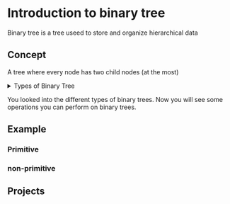 # Introduction to binary tree

Binary tree is a tree useed to store and organize hierarchical data

## Concept

A tree where every node has two child nodes (at the most)


<details>

<summary>Types of Binary Tree</summary>
<br/>

1 - Full Binary Tree
- A where tree nodes can have either two children or no child.
  

2 - Complete Binary Tree 
- A tree where each nodes on all levels except the last level has two children.
- A tree where at the lowest level, all leaves should reside possibly on the left side.


3 - Perfect Binary Tree
- A tree where every node must have two children and every leaf is present on the same level.


4 - Balanced Binary Tree
- `Balance factor` = height(left subtree) - height(right subtree)
- It balances a binary tree for each node if its `balance factor` is either -1,0 or 1. The height of the left subtree and that of the right tree can vary by at most one.


5 - Degenerate Binary Tree
- A tree where every internal nodes (parent) has exactly one child.

</details>


You looked into the different types of binary trees. Now you will see some operations you can perform on binary trees.





## Example 

### Primitive 


### non-primitive


## Projects








